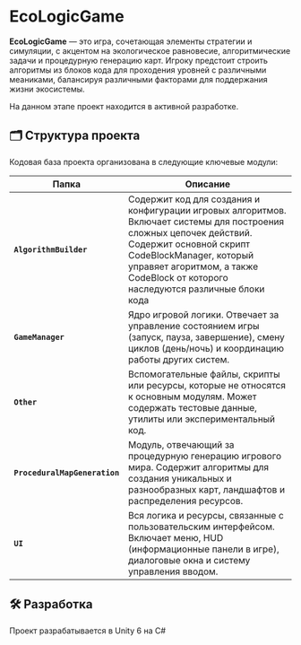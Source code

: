 # EcoLogicGame

**EcoLogicGame** — это игра, сочетающая элементы стратегии и симуляции, с акцентом на экологическое равновесие, алгоритмические задачи и процедурную генерацию карт. Игроку предстоит строить алгоритмы из блоков кода для проходения уровней с различными меаниками, балансируя различными факторами для поддержания жизни экосистемы.

На данном этапе проект находится в активной разработке.

## 🗂️ Структура проекта

Кодовая база проекта организована в следующие ключевые модули:

| Папка | Описание |
|-------|-----------|
| **`AlgorithmBuilder`** | Содержит код для создания и конфигурации игровых алгоритмов. Включает системы для построения сложных цепочек действий. Содержит основной скрипт CodeBlockManager, который управяет агоритмом, а также CodeBlock от которого наследуются различные блоки кода |
| **`GameManager`** | Ядро игровой логики. Отвечает за управление состоянием игры (запуск, пауза, завершение), смену циклов (день/ночь) и координацию работы других систем. |
| **`Other`** | Вспомогательные файлы, скрипты или ресурсы, которые не относятся к основным модулям. Может содержать тестовые данные, утилиты или экспериментальный код. |
| **`ProceduralMapGeneration`** | Модуль, отвечающий за процедурную генерацию игрового мира. Содержит алгоритмы для создания уникальных и разнообразных карт, ландшафтов и распределения ресурсов. |
| **`UI`** | Вся логика и ресурсы, связанные с пользовательским интерфейсом. Включает меню, HUD (информационные панели в игре), диалоговые окна и систему управления вводом. |

## 🛠️ Разработка

Проект разрабатывается в Unity 6 на C#

